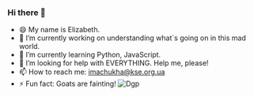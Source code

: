 ### Hi there 👋

- 😄 My name is Elizabeth.
- 🔭 I’m currently working on understanding what`s going on in this mad world.
- 🌱 I’m currently learning Python, JavaScript.
- 🤔 I’m looking for help with EVERYTHING. Help me, please!
- 📫 How to reach me: imachukha@kse.org.ua
- ⚡ Fun fact: Goats are fainting!
![Dgp](https://user-images.githubusercontent.com/94099022/143097998-77726c5a-1e2b-42d5-8eda-b60732e97a2c.gif)
